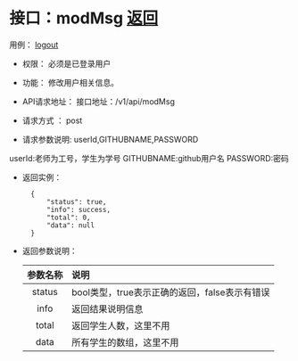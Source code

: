 # 接口：modMsg  [返回](../README.md)
用例： [logout](../modMsg.md)

- 权限：
    必须是已登录用户
   
- 功能：
    修改用户相关信息。
  
- API请求地址：
   接口地址：/v1/api/modMsg
   
- 请求方式 ：
post

- 请求参数说明:
userId,GITHUBNAME,PASSWORD

userId:老师为工号，学生为学号
GITHUBNAME:github用户名
PASSWORD:密码
- 返回实例：

        {
            "status": true,
            "info": success,
            "total": 0,
            "data": null
        }

- 返回参数说明：

  |参数名称|说明|
  |:---------:|:--------------------------------------------------------|
  |status|bool类型，true表示正确的返回，false表示有错误|
  |info|返回结果说明信息|
  |total|返回学生人数，这里不用|
  |data|所有学生的数组，这里不用|

